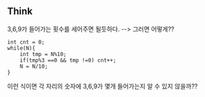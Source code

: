 ## Think
 3,6,9가 들어가는 횟수를 세어주면 될듯하다. --> 그러면 어떻게??
```
int cnt = 0; 
while(N){
	int tmp = N%10;
    if(tmp%3 ==0 && tmp !=0) cnt++;
    N = N/10;
}
```
이런 식이면 각 자리의 숫자에 3,6,9가 몇개 들어가는지 알 수 있지 않을까??
